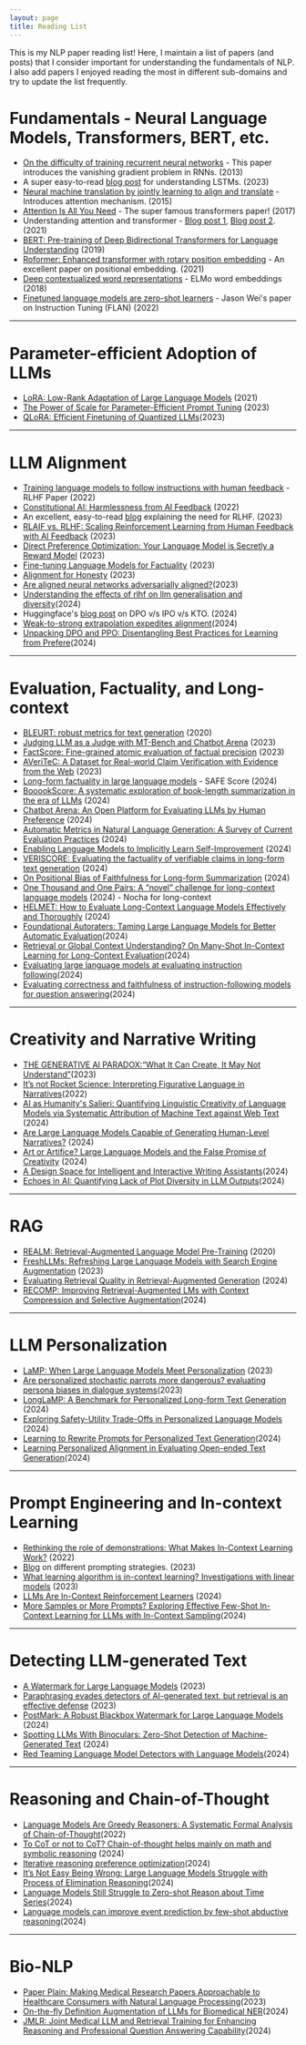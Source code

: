```yaml
---
layout: page
title: Reading List
---
```


This is my NLP paper reading list! Here, I maintain a list of papers (and posts) that I consider important for understanding the fundamentals of NLP. I also add papers I enjoyed reading the most in different sub-domains and try to update the list frequently.

# Fundamentals - Neural Language Models, Transformers, BERT, etc. 
- [On the difficulty of training recurrent neural networks](https://proceedings.mlr.press/v28/pascanu13.pdf) - This paper introduces the vanishing gradient problem in RNNs. (2013)
- A super easy-to-read [blog post](https://medium.com/analytics-vidhya/introduction-to-long-short-term-memory-lstm-a8052cd0d4cd) for understanding LSTMs. (2023)
- [Neural machine translation by jointly learning to align and translate](https://arxiv.org/pdf/1409.0473) - Introduces attention mechanism. (2015)
- [Attention Is All You Need](https://arxiv.org/pdf/1706.03762) - The super famous transformers paper! (2017)
- Understanding attention and transformer - [Blog post 1](https://jalammar.github.io/visualizing-neural-machine-translation-mechanics-of-seq2seq-models-with-attention/), [Blog post 2](https://jalammar.github.io/illustrated-gpt2/). (2021)
- [BERT: Pre-training of Deep Bidirectional Transformers for Language Understanding](https://arxiv.org/pdf/1810.04805) (2019)
- [Roformer: Enhanced transformer with rotary position embedding](https://arxiv.org/pdf/2104.09864) - An excellent paper on positional embedding. (2021)
- [Deep contextualized word representations](https://arxiv.org/pdf/1802.05365) - ELMo word embeddings (2018)
- [Finetuned language models are zero-shot learners](https://example-link.com) - Jason Wei's paper on Instruction Tuning (FLAN) (2022)

***
# Parameter-efficient Adoption of LLMs
- [LoRA: Low-Rank Adaptation of Large Language Models](https://arxiv.org/abs/2106.09685) (2021)
- [The Power of Scale for Parameter-Efficient Prompt Tuning](https://arxiv.org/pdf/2104.08691) (2023)
- [QLoRA: Efficient Finetuning of Quantized LLMs](https://proceedings.neurips.cc/paper_files/paper/2023/file/1feb87871436031bdc0f2beaa62a049b-Paper-Conference.pdf)(2023)

***
# LLM Alignment
- [Training language models to follow instructions with human feedback](https://cdn.openai.com/papers/Training_language_models_to_follow_instructions_with_human_feedback.pdf) - RLHF Paper (2022)
- [Constitutional AI: Harmlessness from AI Feedback](https://arxiv.org/pdf/2212.08073) (2022)
- An excellent, easy-to-read [blog](https://gist.github.com/yoavg/6bff0fecd65950898eba1bb321cfbd81) explaining the need for RLHF. (2023)
- [RLAIF vs. RLHF: Scaling Reinforcement Learning from Human Feedback with AI Feedback](https://arxiv.org/pdf/2309.00267) (2023)
- [Direct Preference Optimization: Your Language Model is Secretly a Reward Model](https://arxiv.org/abs/2305.18290) (2023)
- [Fine-tuning Language Models for Factuality](https://arxiv.org/pdf/2311.08401) (2023)
- [Alignment for Honesty](https://arxiv.org/abs/2312.07000) (2023)
- [Are aligned neural networks adversarially aligned?](https://proceedings.neurips.cc/paper_files/paper/2023/file/c1f0b856a35986348ab3414177266f75-Paper-Conference.pdf)(2023)
- [Understanding the effects of rlhf on llm generalisation and diversity](https://arxiv.org/abs/2310.06452)(2024)
- Huggingface's [blog post](https://huggingface.co/blog/pref-tuning) on DPO v/s IPO v/s KTO. (2024)
- [Weak-to-strong extrapolation expedites alignment](https://arxiv.org/pdf/2404.16792)(2024)
- [Unpacking DPO and PPO: Disentangling Best Practices for Learning from Prefere](https://arxiv.org/pdf/2406.09279)(2024)


***
# Evaluation, Factuality, and Long-context
- [BLEURT: robust metrics for text generation](https://arxiv.org/pdf/2004.04696) (2020)
- [Judging LLM as a Judge with MT-Bench and Chatbot Arena](https://arxiv.org/pdf/2306.05685) (2023)
- [FactScore: Fine-grained atomic evaluation of factual precision](https://arxiv.org/pdf/2305.14251) (2023)
- [AVeriTeC: A Dataset for Real-world Claim Verification with Evidence from the Web](https://arxiv.org/abs/2305.13117) (2023)
- [Long-form factuality in large language models](https://arxiv.org/pdf/2403.18802) - SAFE Score (2024)
- [BooookScore: A systematic exploration of book-length summarization in the era of LLMs](https://arxiv.org/abs/2310.00785) (2024)
- [Chatbot Arena: An Open Platform for Evaluating LLMs by Human Preference](https://arxiv.org/abs/2403.04132) (2024)
- [Automatic Metrics in Natural Language Generation: A Survey of Current Evaluation Practices](https://www.arxiv.org/pdf/2408.09169) (2024)
- [Enabling Language Models to Implicitly Learn Self-Improvement](https://arxiv.org/abs/2310.00898) (2024)
- [VERISCORE: Evaluating the factuality of verifiable claims in long-form text generation](https://arxiv.org/abs/2406.19276) (2024)
- [On Positional Bias of Faithfulness for Long-form Summarization](https://arxiv.org/html/2410.23609v1) (2024)
- [One Thousand and One Pairs: A “novel” challenge for long-context language models](https://arxiv.org/pdf/2406.16264) (2024) - Nocha for long-context 
- [HELMET: How to Evaluate Long-Context Language Models Effectively and Thoroughly](https://arxiv.org/pdf/2410.02694) (2024)
- [Foundational Autoraters: Taming Large Language Models for Better Automatic Evaluation](https://arxiv.org/pdf/2407.10817?)(2024)
- [Retrieval or Global Context Understanding? On Many-Shot In-Context Learning for Long-Context Evaluation](https://arxiv.org/pdf/2411.07130)(2024)
- [Evaluating large language models at evaluating instruction following](https://arxiv.org/pdf/2310.07641)(2024)
- [Evaluating correctness and faithfulness of instruction-following models for question answering](https://arxiv.org/pdf/2307.16877)(2024)

*** 
# Creativity and Narrative Writing
- [THE GENERATIVE AI PARADOX:“What It Can Create, It May Not Understand”](https://openreview.net/pdf?id=CF8H8MS5P8)(2023)
- [It’s not Rocket Science: Interpreting Figurative Language in Narratives](https://direct.mit.edu/tacl/article/doi/10.1162/tacl_a_00478/111221/It-s-not-Rocket-Science-Interpreting-Figurative)(2022)
- [AI as Humanity's Salieri: Quantifying Linguistic Creativity of Language Models via Systematic Attribution of Machine Text against Web Text](https://arxiv.org/pdf/2410.04265v1) (2024)
- [Are Large Language Models Capable of Generating Human-Level Narratives?](https://arxiv.org/abs/2407.13248) (2024)
- [Art or Artifice? Large Language Models and the False Promise of Creativity](https://dl.acm.org/doi/abs/10.1145/3613904.3642731) (2024)
- [A Design Space for Intelligent and Interactive Writing Assistants](https://dl.acm.org/doi/pdf/10.1145/3613904.3642697)(2024)
- [Echoes in AI: Quantifying Lack of Plot Diversity in LLM Outputs](https://arxiv.org/pdf/2501.00273)(2024)


*** 
# RAG 
- [REALM: Retrieval-Augmented Language Model Pre-Training](https://arxiv.org/pdf/2002.08909) (2020) 
- [FreshLLMs: Refreshing Large Language Models with Search Engine Augmentation](https://arxiv.org/abs/2310.03214) (2023)
- [Evaluating Retrieval Quality in Retrieval-Augmented Generation](https://dl.acm.org/doi/abs/10.1145/3626772.3657957) (2024)
- [RECOMP: Improving Retrieval-Augmented LMs with Context Compression and Selective Augmentation](https://openreview.net/pdf?id=mlJLVigNHp)(2024)

*** 
# LLM Personalization
- [LaMP: When Large Language Models Meet Personalization](https://arxiv.org/abs/2304.11406) (2023)
- [Are personalized stochastic parrots more dangerous? evaluating persona biases in dialogue systems](https://arxiv.org/pdf/2310.05280)(2023)
- [LongLaMP: A Benchmark for Personalized Long-form Text Generation](https://arxiv.org/pdf/2407.11016) (2024)
- [Exploring Safety-Utility Trade-Offs in Personalized Language Models](https://arxiv.org/pdf/2406.11107) (2024)
- [Learning to Rewrite Prompts for Personalized Text Generation](https://dl.acm.org/doi/pdf/10.1145/3589334.3645408)(2024)
- [Learning Personalized Alignment in Evaluating Open-ended Text Generation](https://aclanthology.org/2024.emnlp-main.737.pdf)(2024)

***
# Prompt Engineering and In-context Learning
- [Rethinking the role of demonstrations: What Makes In-Context Learning Work?](https://arxiv.org/pdf/2202.12837) (2022)
- [Blog](https://lilianweng.github.io/posts/2023-03-15-prompt-engineering/) on different prompting strategies. (2023)
- [What learning algorithm is in-context learning? Investigations with linear models](https://openreview.net/pdf?id=0g0X4H8yN4I) (2023)
- [LLMs Are In-Context Reinforcement Learners](https://arxiv.org/abs/2410.05362) (2024)
- [More Samples or More Prompts? Exploring Effective Few-Shot In-Context Learning for LLMs with In-Context Sampling](https://aclanthology.org/2024.findings-naacl.115.pdf)(2024)


***
# Detecting LLM-generated Text
- [A Watermark for Large Language Models](https://arxiv.org/pdf/2301.10226) (2023)
- [Paraphrasing evades detectors of AI-generated text, but retrieval is an effective defense](https://arxiv.org/pdf/2303.13408) (2023)
- [PostMark: A Robust Blackbox Watermark for Large Language Models](https://arxiv.org/pdf/2406.14517) (2024)
- [Spotting LLMs With Binoculars: Zero-Shot Detection of Machine-Generated Text](https://arxiv.org/pdf/2401.12070) (2024)
- [Red Teaming Language Model Detectors with Language Models](https://direct.mit.edu/tacl/article/doi/10.1162/tacl_a_00639/119629)(2024)

*** 
# Reasoning and Chain-of-Thought
- [Language Models Are Greedy Reasoners: A Systematic Formal Analysis of Chain-of-Thought](https://arxiv.org/pdf/2210.01240)(2022)
- [To CoT or not to CoT? Chain-of-thought helps mainly on math and symbolic reasoning](https://arxiv.org/abs/2409.12183) (2024)
- [Iterative reasoning preference optimization](https://arxiv.org/pdf/2404.19733)(2024)
- [It’s Not Easy Being Wrong: Large Language Models Struggle with Process of Elimination Reasoning](https://aclanthology.org/2024.findings-acl.604.pdf)(2024)
- [Language Models Still Struggle to Zero-shot Reason about Time Series](https://arxiv.org/pdf/2404.11757)(2024)
- [Language models can improve event prediction by few-shot abductive reasoning](https://proceedings.neurips.cc/paper_files/paper/2023/file/5e5fd18f863cbe6d8ae392a93fd271c9-Paper-Conference.pdf)(2024)

*** 
# Bio-NLP
- [Paper Plain: Making Medical Research Papers Approachable to Healthcare Consumers with Natural Language Processing](https://dl.acm.org/doi/full/10.1145/3589955)(2023)
- [On-the-fly Definition Augmentation of LLMs for Biomedical NER](https://arxiv.org/pdf/2404.00152)(2024)
- [JMLR: Joint Medical LLM and Retrieval Training for Enhancing Reasoning and Professional Question Answering Capability](https://arxiv.org/pdf/2402.17887)(2024)
